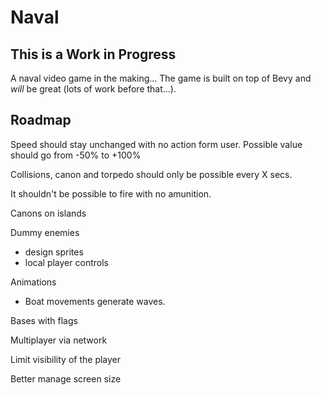 # Naval

## This is a Work in Progress

A naval video game in the making...
The game is built on top of Bevy and *will* be great (lots of work before that...).

## Roadmap

Speed should stay unchanged with no action form user. Possible value should go from -50% to +100%

Collisions, canon and torpedo should only be possible every X secs.

It shouldn't be possible to fire with no amunition.

Canons on islands

Dummy enemies

- design sprites
- local player controls

Animations

- Boat movements generate waves.

Bases with flags

Multiplayer via network

Limit visibility of the player

Better manage screen size
